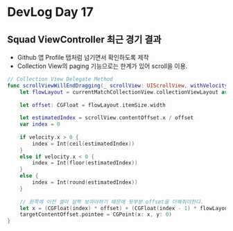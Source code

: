 # DevLog Day 17

## Squad ViewController 최근 경기 결과

- Github 앱 Profile 탭처럼 넘기면서 확인하도록 제작
- Collection View의 paging 기능으로는 한계가 있어 scroll을 이용.

```swift
// Collection View Delegate Method
func scrollViewWillEndDragging(_ scrollView: UIScrollView, withVelocity velocity: CGPoint, targetContentOffset: UnsafeMutablePointer<CGPoint>) {
    let flowLayout = currentMatchCollectionView.collectionViewLayout as! CurrentMatchCollectionViewFlowLayout
    
    let offset: CGFloat = flowLayout.itemSize.width
    
    let estimatedIndex = scrollView.contentOffset.x / offset
    var index = 0
    
    if velocity.x > 0 {
        index = Int(ceil(estimatedIndex))
    }
    else if velocity.x < 0 {
        index = Int(floor(estimatedIndex))
    }
    else {
        index = Int(round(estimatedIndex))
    }
    
    // 왼쪽에 이전 셀이 살짝 보여야하기 때문에 뒷부분 offset을 더해줘야한다.
    let x = (CGFloat(index) * offset) + (CGFloat(index - 1) * flowLayout.sectionInset.left)
    targetContentOffset.pointee = CGPoint(x: x, y: 0)
}
```